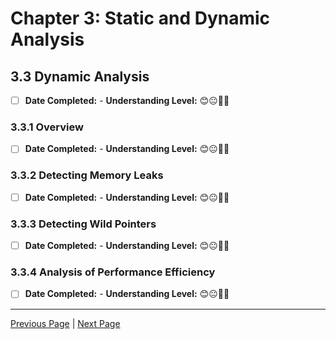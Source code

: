 # Chapter 3: Static and Dynamic Analysis

## 3.3 Dynamic Analysis

- [ ] **Date Completed:** - **Understanding Level:** 😊😐🤢🤮

### 3.3.1 Overview

- [ ] **Date Completed:** - **Understanding Level:** 😊😐🤢🤮

### 3.3.2 Detecting Memory Leaks

- [ ] **Date Completed:** - **Understanding Level:** 😊😐🤢🤮

### 3.3.3 Detecting Wild Pointers

- [ ] **Date Completed:** - **Understanding Level:** 😊😐🤢🤮

### 3.3.4 Analysis of Performance Efficiency

- [ ] **Date Completed:** - **Understanding Level:** 😊😐🤢🤮

---

[Previous Page](3.2-static-analysis.md) | [Next Page](../4-quality-characteristics-for-technical-testing/)
